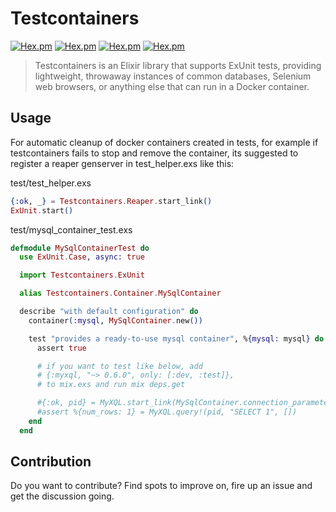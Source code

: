 # Testcontainers

[![Hex.pm](https://img.shields.io/hexpm/v/testcontainers.svg)]()
[![Hex.pm](https://img.shields.io/hexpm/dt/testcontainers.svg)]()
[![Hex.pm](https://img.shields.io/hexpm/dw/testcontainers.svg)]()
[![Hex.pm](https://img.shields.io/hexpm/dd/testcontainers.svg)]()

> Testcontainers is an Elixir library that supports ExUnit tests, providing lightweight, throwaway instances of common databases, Selenium web browsers, or anything else that can run in a Docker container.

## Usage

For automatic cleanup of docker containers created in tests, for example if testcontainers fails to stop and remove the container, its suggested to register a reaper genserver in test_helper.exs like this:

test/test_helper.exs
```elixir
{:ok, _} = Testcontainers.Reaper.start_link()
ExUnit.start()
```

test/mysql_container_test.exs
```elixir
defmodule MySqlContainerTest do
  use ExUnit.Case, async: true

  import Testcontainers.ExUnit

  alias Testcontainers.Container.MySqlContainer

  describe "with default configuration" do
    container(:mysql, MySqlContainer.new())

    test "provides a ready-to-use mysql container", %{mysql: mysql} do
      assert true

      # if you want to test like below, add 
      # {:myxql, "~> 0.6.0", only: [:dev, :test]},
      # to mix.exs and run mix deps.get

      #{:ok, pid} = MyXQL.start_link(MySqlContainer.connection_parameters(mysql))
      #assert %{num_rows: 1} = MyXQL.query!(pid, "SELECT 1", [])
    end
  end
```

## Contribution

Do you want to contribute? Find spots to improve on, fire up an issue and get the discussion going.